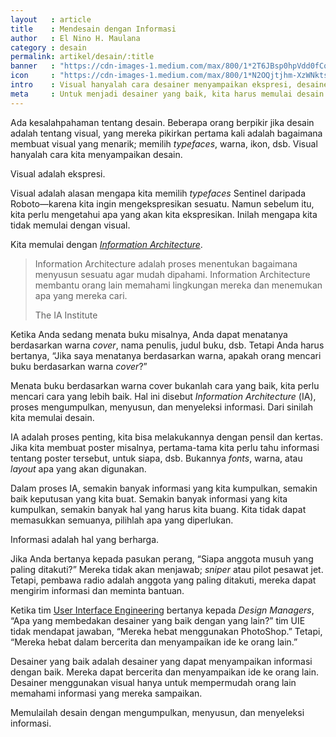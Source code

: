 ```yaml
---
layout   : article
title    : Mendesain dengan Informasi
author   : El Nino H. Maulana
category : desain
permalink: artikel/desain/:title
banner   : "https://cdn-images-1.medium.com/max/800/1*2T6JBsp0hpVdd0fCqJu6TA.png"
icon     : "https://cdn-images-1.medium.com/max/800/1*N2OQjtjhm-XzWNkts2i06g.png"
intro    : Visual hanyalah cara desainer menyampaikan ekspresi, desainer memulai desain dengan Information Architecture.
meta     : Untuk menjadi desainer yang baik, kita harus memulai desain dengan mengumpulkan, menyusun, dan menyeleksi informasi.
---
```


Ada kesalahpahaman tentang desain. Beberapa orang berpikir jika desain adalah tentang visual, yang mereka pikirkan pertama kali adalah bagaimana membuat visual yang menarik; memilih <em>typefaces</em>, warna, ikon, dsb. Visual hanyalah cara kita menyampaikan desain.

Visual adalah ekspresi.

Visual adalah alasan mengapa kita memilih <em>typefaces</em> Sentinel daripada Roboto—karena kita ingin mengekspresikan sesuatu. Namun sebelum itu, kita perlu mengetahui apa yang akan kita ekspresikan. Inilah mengapa kita tidak memulai dengan visual.

Kita memulai dengan <em><a href="http://www.iainstitute.org/what-is-ia" title="Information Architecture" target="_blank">Information Architecture</a></em>.

<blockquote>
    <p>Information Architecture adalah proses menentukan bagaimana menyusun sesuatu agar mudah dipahami. Information Architecture membantu orang lain memahami lingkungan mereka dan menemukan apa yang mereka cari.</p>
    <p class="smallcaps">The IA Institute</p>
</blockquote>

Ketika Anda sedang menata buku misalnya, Anda dapat menatanya berdasarkan warna <em>cover</em>, nama penulis, judul buku, dsb. Tetapi Anda harus bertanya, “Jika saya menatanya berdasarkan warna, apakah orang mencari buku berdasarkan warna <em>cover</em>?”

Menata buku berdasarkan warna cover bukanlah cara yang baik, kita perlu mencari cara yang lebih baik. Hal ini disebut <em>Information Architecture</em> (<span class="smallcaps">IA</span>), proses mengumpulkan, menyusun, dan menyeleksi informasi. Dari sinilah kita memulai desain.

<span class="smallcaps">IA</span> adalah proses penting, kita bisa melakukannya dengan pensil dan kertas. Jika kita membuat poster misalnya, pertama-tama kita perlu tahu informasi tentang poster tersebut, untuk siapa, dsb. Bukannya <em>fonts</em>, warna, atau <em>layout</em> apa yang akan digunakan.

Dalam proses <span class="smallcaps">IA</span>, semakin banyak informasi yang kita kumpulkan, semakin baik keputusan yang kita buat. Semakin banyak informasi yang kita kumpulkan, semakin banyak hal yang harus kita buang. Kita tidak dapat memasukkan semuanya, pilihlah apa yang diperlukan.

Informasi adalah hal yang berharga.

Jika Anda bertanya kepada pasukan perang, “Siapa anggota musuh yang paling ditakuti?” Mereka tidak akan menjawab; <em>sniper</em> atau pilot pesawat jet. Tetapi, pembawa radio adalah anggota yang paling ditakuti, mereka dapat mengirim informasi dan meminta bantuan.

Ketika tim <a href="http:uie.com" title="User Interface Engineering" target="_blank">User Interface Engineering</a> bertanya kepada <em>Design Managers</em>, “Apa yang membedakan desainer yang baik dengan yang lain?” tim <span class="smallcaps">UIE</span> tidak mendapat jawaban, “Mereka hebat menggunakan PhotoShop.” Tetapi, “Mereka hebat dalam bercerita dan menyampaikan ide ke orang lain.”

Desainer yang baik adalah desainer yang dapat menyampaikan informasi dengan baik. Mereka dapat bercerita dan menyampaikan ide ke orang lain. Desainer menggunakan visual hanya untuk mempermudah orang lain memahami informasi yang mereka sampaikan.

Memulailah desain dengan mengumpulkan, menyusun, dan menyeleksi informasi.
